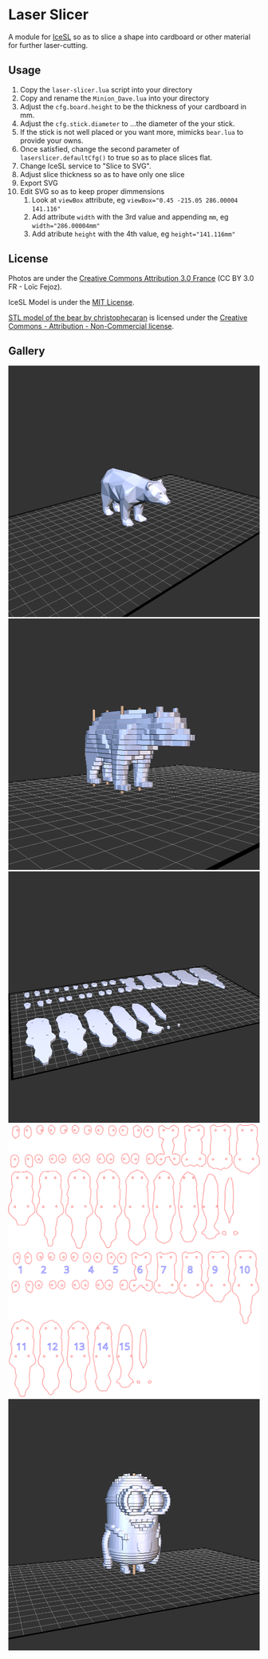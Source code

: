 Laser Slicer
============

A module for [IceSL](http://www.loria.fr/~slefebvr/icesl/) so as to slice a shape into cardboard or other material for further laser-cutting.

Usage
-----

1. Copy the `laser-slicer.lua` script into your directory
2. Copy and rename the `Minion_Dave.lua` into your directory
3. Adjust the `cfg.board.height` to be the thickness of your cardboard in mm.
4. Adjust the `cfg.stick.diameter` to ...the diameter of the your stick.
5. If the stick is not well placed or you want more, mimicks `bear.lua` to provide your owns.
6. Once satisfied, change the second parameter of `laserslicer.defaultCfg()` to true so as to place slices flat.
7. Change IceSL service to "Slice to SVG".
8. Adjust slice thickness so as to have only one slice
9. Export SVG
10. Edit SVG so as to keep proper dimmensions
    1. Look at `viewBox` attribute, eg `viewBox="0.45 -215.05 286.00004 141.116"`
    2. Add attribute `width` with the 3rd value and appending `mm`, eg `width="286.00004mm"`
    3. Add atribute `height` with the 4th value, eg `height="141.116mm"`

License
-------

Photos are under the [Creative Commons Attribution 3.0 France](https://creativecommons.org/licenses/by/3.0/fr/) (CC BY 3.0 FR - Loïc Fejoz).

IceSL Model is under the [MIT License](http://opensource.org/licenses/MIT).

[STL model of the bear by christophecaran](https://www.thingiverse.com/thing:192392/files) is licensed under the [Creative Commons - Attribution - Non-Commercial license](https://creativecommons.org/licenses/by-nc/3.0/).

Gallery
-------

![Original Bear by christophecaran is licensed under the Creative Commons - Attribution - Non-Commercial license](shot0000.png?raw=true)
![Coarse-Slices of the bear with sticks](shot0001.png?raw=true)
![Ready to cut slices](shot0002.png?raw=true)
![SVG for 2.5mm board thickness and 1.9mm sticks](ours-laser-2.5mm.svg?raw=true)
![SVG for 3mm board thickness and 1.9mm sticks](ours-laser-3mm.svg?raw=true)
![Original Minion Dave by Poh is licensed under the GNU - GPL license](shot0003.png?raw=true)
